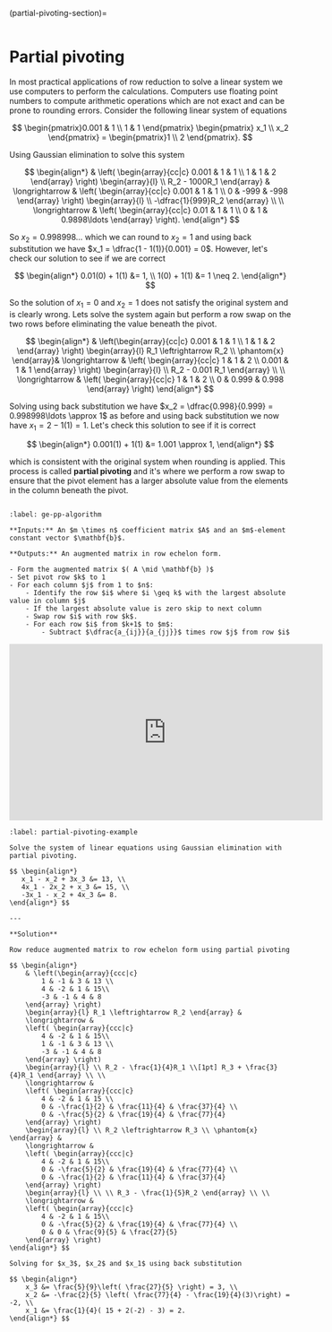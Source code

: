 (partial-pivoting-section)=

```{index} Partial pivoting
```

# Partial pivoting

In most practical applications of row reduction to solve a linear system we use computers to perform the calculations. Computers use floating point numbers to compute arithmetic operations which are not exact and can be prone to rounding errors. Consider the following linear system of equations

$$ \begin{pmatrix}0.001 & 1 \\ 1 & 1 \end{pmatrix}
\begin{pmatrix} x_1 \\ x_2 \end{pmatrix} =
\begin{pmatrix}1 \\ 2 \end{pmatrix}. $$

Using Gaussian elimination to solve this system

$$ \begin{align*}
    & \left( \begin{array}{cc|c}
        0.001 & 1 & 1 \\
        1 & 1 & 2
    \end{array} \right)
    \begin{array}{l} \\  R_2 - 1000R_1 \end{array} &
    \longrightarrow &
    \left( \begin{array}{cc|c}
        0.001 & 1 & 1 \\
        0 & -999 & -998
    \end{array} \right)
    \begin{array}{l} \\  -\dfrac{1}{999}R_2 \end{array} \\ \\
    \longrightarrow &
    \left( \begin{array}{cc|c}
        0.01 & 1 & 1 \\
        0 & 1 & 0.9898\ldots
    \end{array} \right).
\end{align*} $$

So $x_2 = 0.998998\ldots$ which we can round to $x_2 = 1$ and using back substitution we have $x_1 = \dfrac{1 - 1(1)}{0.001} = 0$. However, let's check our solution to see if we are correct

$$ \begin{align*}
    0.01(0) + 1(1) &= 1, \\
    1(0) + 1(1) &= 1 \neq 2.
\end{align*} $$

So the solution of $x_1 = 0$ and $x_2 = 1$ does not satisfy the original system and is clearly wrong. Lets solve the system again but perform a row swap on the two rows before eliminating the value beneath the pivot.

$$ \begin{align*}
    & \left(\begin{array}{cc|c}
        0.001 & 1 & 1 \\
        1 & 1 & 2
    \end{array} \right)
    \begin{array}{l} R_1 \leftrightarrow R_2  \\ \phantom{x} \end{array}&
    \longrightarrow &
    \left( \begin{array}{cc|c}
        1 & 1 & 2 \\
        0.001 & 1 & 1
    \end{array} \right)
    \begin{array}{l} \\  R_2 - 0.001 R_1 \end{array} \\ \\
    \longrightarrow &
    \left( \begin{array}{cc|c}
        1 & 1 & 2 \\
        0 & 0.999 & 0.998
    \end{array} \right)
\end{align*} $$

Solving using back substitution we have $x_2 = \dfrac{0.998}{0.999} = 0.998998\ldots \approx 1$ as before and using back substitution we now have $x_1 = 2 - 1(1) = 1$. Let's check this solution to see if it is correct

$$ \begin{align*}
    0.001(1) + 1(1) &= 1.001 \approx 1,
\end{align*} $$

which is consistent with the original system when rounding is applied. This process is called **partial pivoting** and it's where we perform a row swap to ensure that the pivot element has a larger absolute value from the elements in the column beneath the pivot.

```{index} Partial pivoting ; algorithm
```

````{prf:algorithm} Gaussian elimination with partial pivoting
:label: ge-pp-algorithm

**Inputs:** An $m \times n$ coefficient matrix $A$ and an $m$-element constant vector $\mathbf{b}$.

**Outputs:** An augmented matrix in row echelon form.

- Form the augmented matrix $( A \mid \mathbf{b} )$
- Set pivot row $k$ to 1
- For each column $j$ from 1 to $n$:
    - Identify the row $i$ where $i \geq k$ with the largest absolute value in column $j$
    - If the largest absolute value is zero skip to next column
    - Swap row $i$ with row $k$.
    - For each row $i$ from $k+1$ to $m$:
        - Subtract $\dfrac{a_{ij}}{a_{jj}}$ times row $j$ from row $i$
````

<iframe width="560" height="315" src="https://www.youtube.com/embed/5I8roRpQy1M?si=IaYVdjZ9mulpUWmJ" title="YouTube video player" frameborder="0" allow="accelerometer; autoplay; clipboard-write; encrypted-media; gyroscope; picture-in-picture; web-share" allowfullscreen></iframe>

```{prf:example}
:label: partial-pivoting-example

Solve the system of linear equations using Gaussian elimination with partial pivoting.

$$ \begin{align*}
   x_1 - x_2 + 3x_3 &= 13, \\
   4x_1 - 2x_2 + x_3 &= 15, \\
   -3x_1 - x_2 + 4x_3 &= 8.
\end{align*} $$

---

**Solution**

Row reduce augmented matrix to row echelon form using partial pivoting

$$ \begin{align*}
    & \left(\begin{array}{ccc|c}
        1 & -1 & 3 & 13 \\
        4 & -2 & 1 & 15\\
        -3 & -1 & 4 & 8
    \end{array} \right)
    \begin{array}{l} R_1 \leftrightarrow R_2 \end{array} &
    \longrightarrow &
    \left( \begin{array}{ccc|c}
        4 & -2 & 1 & 15\\
        1 & -1 & 3 & 13 \\
        -3 & -1 & 4 & 8
    \end{array} \right)
    \begin{array}{l} \\ R_2 - \frac{1}{4}R_1 \\[1pt] R_3 + \frac{3}{4}R_1 \end{array} \\ \\
    \longrightarrow &
    \left( \begin{array}{ccc|c}
        4 & -2 & 1 & 15 \\
        0 & -\frac{1}{2} & \frac{11}{4} & \frac{37}{4} \\
        0 & -\frac{5}{2} & \frac{19}{4} & \frac{77}{4}
    \end{array} \right)
    \begin{array}{l} \\ R_2 \leftrightarrow R_3 \\ \phantom{x} \end{array} &
    \longrightarrow &
    \left( \begin{array}{ccc|c}
        4 & -2 & 1 & 15\\
        0 & -\frac{5}{2} & \frac{19}{4} & \frac{77}{4} \\
        0 & -\frac{1}{2} & \frac{11}{4} & \frac{37}{4}
    \end{array} \right)
    \begin{array}{l} \\ \\ R_3 - \frac{1}{5}R_2 \end{array} \\ \\
    \longrightarrow &
    \left( \begin{array}{ccc|c}
        4 & -2 & 1 & 15\\
        0 & -\frac{5}{2} & \frac{19}{4} & \frac{77}{4} \\
        0 & 0 & \frac{9}{5} & \frac{27}{5}
    \end{array} \right)
\end{align*} $$

Solving for $x_3$, $x_2$ and $x_1$ using back substitution

$$ \begin{align*}
    x_3 &= \frac{5}{9}\left( \frac{27}{5} \right) = 3, \\
    x_2 &= -\frac{2}{5} \left( \frac{77}{4} - \frac{19}{4}(3)\right) = -2, \\
    x_1 &= \frac{1}{4}( 15 + 2(-2) - 3) = 2.
\end{align*} $$
```
